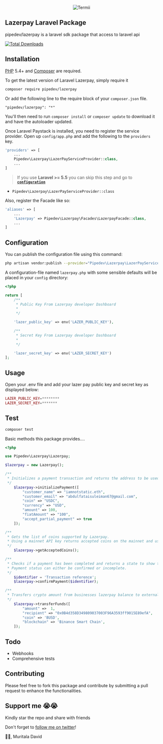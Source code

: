 <p align="center">
    <img title="Termii" src="https://i.ibb.co/kgqq9Jp/image.png"/>
</p>

## Lazerpay Laravel Package
pipedev/lazerpay is a laravel sdk package that access to laravel api

[![Total Downloads](https://img.shields.io/packagist/dt/zeevx/lara-termii.svg?style=flat-square)](https://packagist.org/packages/pipedev/lazerpay)

## Installation

[PHP](https://php.net) 5.4+ and [Composer](https://getcomposer.org) are required.

To get the latest version of Laravel Lazerpay, simply require it

```bash
composer require pipedev/lazerpay
```

Or add the following line to the require block of your `composer.json` file.

```
"pipedev/lazerpay": "*"
```

You'll then need to run `composer install` or `composer update` to download it and have the autoloader updated.



Once Laravel Paystack is installed, you need to register the service provider. Open up `config/app.php` and add the following to the `providers` key.

```php
'providers' => [
    ...
    Pipedev\Lazerpay\LazerPayServiceProvider::class,
    ...
]
```

> If you use **Laravel >= 5.5** you can skip this step and go to [**`configuration`**](https://github.com/unicodeveloper/laravel-paystack#configuration)

* `Pipedev\Lazerpay\LazerPayServiceProvider::class`

Also, register the Facade like so:

```php
'aliases' => [
    ...
    'Lazerpay' => Pipedev\Lazerpay\Facades\LazerpayFacade::class,
    ...
]
```

## Configuration

You can publish the configuration file using this command:

```bash
php artisan vendor:publish --provider="Pipedev\Lazerpay\LazerPayServiceProvider" --tag="lazerpay"
```

A configuration-file named `lazerpay.php` with some sensible defaults will be placed in your `config` directory:

```php
<?php

return [
    /**
     * Public Key From Lazerpay developer Dashboard
     *
     */

    'lazer_public_key' => env('LAZER_PUBLIC_KEY'),

    /**
     * Secret Key From Lazerpay developer Dashboard
     *
     */

    'lazer_secret_key' => env('LAZER_SECRET_KEY')
];
```



## Usage

Open your .env file and add your lazer pay public key and secret key as displayed below:

```php
LAZER_PUBLIC_KEY=********
LAZER_SECRET_KEY=*******
```

## Test

```php
composer test
```

Basic methods this package provides....
```php
<?php

use Pipedev\Lazerpay\Lazerpay;

$lazerpay = new Lazerpay();

/**
 * Initializes a payment transaction and returns the address to be used in completing the payment.
 */
    $lazerpay->initializePayment([
        "customer_name" => "iamnotstatic.eth",
        "customer_email" => "abdulfataisuleiman67@gmail.com",
        "coin" => "USDC",
        "currency" => "USD",
        "amount" => 100,
        "fiatAmount" => "100",
        "accept_partial_payment" => true
    ]);

/**
 * Gets the list of coins supported by Lazerpay. 
 * Using a mainnet API key returns accepted coins on the mainnet and using a testnet API key returns the accepted coins on the testnet.
 */
    $lazerpay->getAcceptedCoins();

/**
 * Checks if a payment has been completed and returns a state to show the status of the payment. 
 * Payment status can either be confirmed or incomplete.
 */
    $identifier = 'Transaction reference';
    $lazerpay->confirmPayment($identifier);

/**
 * Transfers crypto amount from businesses lazerpay balance to external crypto wallet
 */
    $lazerpay->transferFunds([
        "amount" =>  1,
        "recipient" => "0x0B4d358D349809037003F96A3593ff9015E89efA",
        "coin" => 'BUSD',
        "blockchain" => 'Binance Smart Chain',
    ]);
```

## Todo

* Webhooks
* Comprehensive tests

## Contributing

Please feel free to fork this package and contribute by submitting a pull request to enhance the functionalities.

## Support me 😭😭
Kindly star the repo and share with friends


Don't forget to [follow me on twitter](https://twitter.com/pipe_dev)!

🤡🤡,
Muritala David
